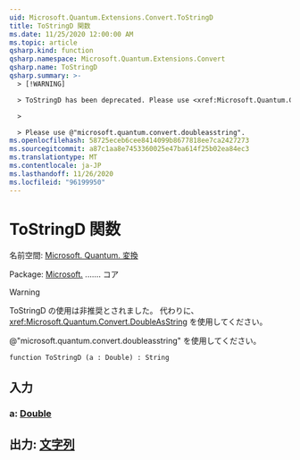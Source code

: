 ```yaml
---
uid: Microsoft.Quantum.Extensions.Convert.ToStringD
title: ToStringD 関数
ms.date: 11/25/2020 12:00:00 AM
ms.topic: article
qsharp.kind: function
qsharp.namespace: Microsoft.Quantum.Extensions.Convert
qsharp.name: ToStringD
qsharp.summary: >-
  > [!WARNING]

  > ToStringD has been deprecated. Please use <xref:Microsoft.Quantum.Convert.DoubleAsString> instead.

  >

  > Please use @"microsoft.quantum.convert.doubleasstring".
ms.openlocfilehash: 58725eceb6cee8414099b8677818ee7ca2427273
ms.sourcegitcommit: a87c1aa8e7453360025e47ba614f25b02ea84ec3
ms.translationtype: MT
ms.contentlocale: ja-JP
ms.lasthandoff: 11/26/2020
ms.locfileid: "96199950"
---
```

# <a name="tostringd-function"></a>ToStringD 関数

名前空間: [Microsoft. Quantum. 変換](xref:Microsoft.Quantum.Extensions.Convert)

Package: [Microsoft.](https://nuget.org/packages/Microsoft.Quantum.QSharp.Core) ....... コア


> [!WARNING]
> ToStringD の使用は非推奨とされました。 代わりに、<xref:Microsoft.Quantum.Convert.DoubleAsString> を使用してください。
>
> @"microsoft.quantum.convert.doubleasstring" を使用してください。



```qsharp
function ToStringD (a : Double) : String
```


## <a name="input"></a>入力

### <a name="a--double"></a>a: [Double](xref:microsoft.quantum.lang-ref.double)





## <a name="output--string"></a>出力: [文字列](xref:microsoft.quantum.lang-ref.string)

